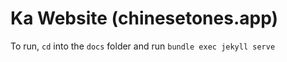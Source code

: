 Ka Website (chinesetones.app)
=============================

To run, `cd` into the `docs` folder and run `bundle exec jekyll serve`